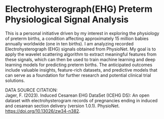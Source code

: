 # Electrohysterograph(EHG) Preterm Physiological Signal Analysis
This is a personal initiative driven by my interest in exploring the physiology of preterm births, a condition affecting approximately 15 million babies annually worldwide (one in ten births). 
I am analyzing recorded Electrohysterograph (EHG) signals obtained from PhysioNet. 
My goal is to apply the wavelet scattering algorithm to extract meaningful features from these signals, which can then be used to train machine learning and deep learning models for predicting preterm births. 
The anticipated outcomes include valuable insights, feature-rich datasets, and predictive models that can serve as a foundation for further research and potential clinical trial solutions.


DATA SOURCE CITATION:  
Jager, F. (2023). Induced Cesarean EHG DataSet (ICEHG DS): An open dataset with electrohysterogram records of pregnancies ending in induced and cesarean section delivery (version 1.0.1). PhysioNet. https://doi.org/10.13026/zw34-n382.
 
